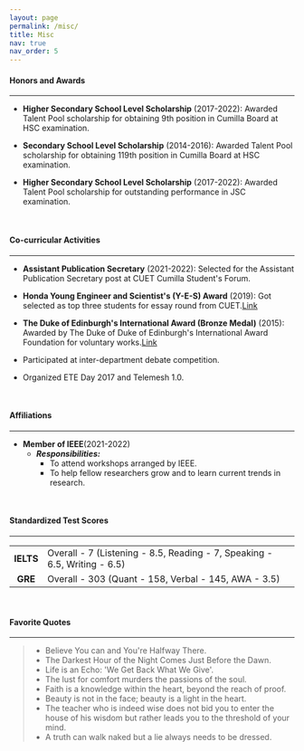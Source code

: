 ```yaml
---
layout: page
permalink: /misc/
title: Misc
nav: true
nav_order: 5
---
```


<style>
    th {
        display: none;
    }
</style>

#### **Honors and Awards**

---

- **Higher Secondary School Level Scholarship** (2017-2022): Awarded Talent Pool scholarship for obtaining 9th position in Cumilla Board at HSC examination.

- **Secondary School Level Scholarship** (2014-2016): Awarded Talent Pool scholarship for obtaining 119th position in Cumilla Board at HSC examination.

- **Higher Secondary School Level Scholarship** (2017-2022): Awarded Talent Pool scholarship for outstanding performance in JSC examination.

<br />

#### **Co-curricular Activities**

---

- **Assistant Publication Secretary** (2021-2022): Selected for the Assistant Publication Secretary post at CUET Cumilla Student's Forum.

- **Honda Young Engineer and Scientist's (Y-E-S) Award** (2019): Got selected as top three students for essay round from CUET.<a class="badge rounded-pill bg-success mx-2" href="https://drive.google.com/file/d/1A_zuSLGM8Noa0mLLQ1wETl3_k3K5d-KX/view?usp=sharing" target="_blank">Link</a>

- **The Duke of Edinburgh's International Award (Bronze Medal)** (2015): Awarded by The Duke of Duke of Edinburgh's International Award Foundation for voluntary works.<a class="badge rounded-pill bg-success mx-2" href="https://drive.google.com/file/d/1PwiOXnZSZE-H6n5lxNtgcLlhgZX5c0LQ/view?usp=sharing" target="_blank">Link</a>

- Participated at inter-department debate competition.

- Organized ETE Day 2017 and Telemesh 1.0.

<br />

#### **Affiliations**

---

- **Member of IEEE**(2021-2022)
  - **_Responsibilities:_**
    - To attend workshops arranged by IEEE.
    - To help fellow researchers grow and to learn current trends in research.

<br />

#### **Standardized Test Scores**

---

|           |                                                                           |
| :-------: | :------------------------------------------------------------------------ |
| **IELTS** | Overall - 7 (Listening - 8.5, Reading - 7, Speaking - 6.5, Writing - 6.5) |
|  **GRE**  | Overall - 303 (Quant - 158, Verbal - 145, AWA - 3.5)                      |

<br />

#### **Favorite Quotes**

---

> - Believe You can and You're Halfway There.
> - The Darkest Hour of the Night Comes Just Before the Dawn.
> - Life is an Echo: 'We Get Back What We Give'.
> - The lust for comfort murders the passions of the soul.
> - Faith is a knowledge within the heart, beyond the reach of proof.
> - Beauty is not in the face; beauty is a light in the heart.
> - The teacher who is indeed wise does not bid you to enter the house of his wisdom but rather leads you to the threshold of your mind.
> - A truth can walk naked but a lie always needs to be dressed.
